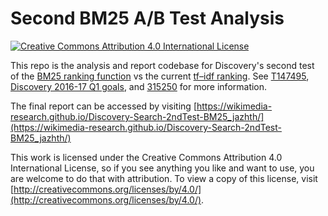 # Second BM25 A/B Test Analysis

[![Creative Commons Attribution 4.0 International License](https://i.creativecommons.org/l/by/4.0/80x15.png)](http://creativecommons.org/licenses/by/4.0/)

This repo is the analysis and report codebase for Discovery's second test of the [BM25 ranking function](https://en.wikipedia.org/wiki/Okapi_BM25) vs the current [tf–idf ranking](https://en.wikipedia.org/wiki/Tf%E2%80%93idf). See [T147495](https://phabricator.wikimedia.org/T147495), [Discovery 2016-17 Q1 goals](https://www.mediawiki.org/wiki/Wikimedia_Engineering/2016-17_Q1_Goals#Discovery), and [315250](https://gerrit.wikimedia.org/r/315250) for more information.

The final report can be accessed by visiting [https://wikimedia-research.github.io/Discovery-Search-2ndTest-BM25_jazhth/](https://wikimedia-research.github.io/Discovery-Search-2ndTest-BM25_jazhth/)

This work is licensed under the Creative Commons Attribution 4.0 International License, so if you see anything you like and want to use, you are welcome to do that with attribution. To view a copy of this license, visit [http://creativecommons.org/licenses/by/4.0/](http://creativecommons.org/licenses/by/4.0/).
